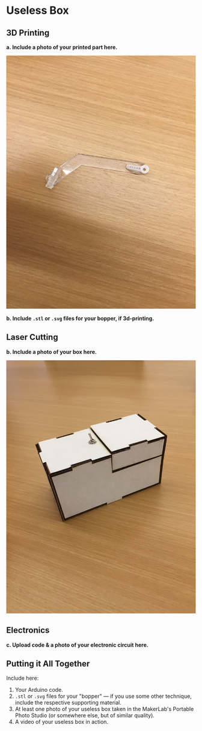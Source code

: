 # Useless Box

## 3D Printing

**a. Include a photo of your printed part here.**

![a relative link](./IMG_2867.JPG)

**b. Include `.stl` or `.svg` files for your bopper, if 3d-printing.**

## Laser Cutting

**b. Include a photo of your box here.**

![a relative link](./IMG_2864.JPG)

## Electronics

**c. Upload code & a photo of your electronic circuit here.**

## Putting it All Together

Include here:
1. Your Arduino code.
1. `.stl` or `.svg` files for your "bopper" — if you use some other technique, include the respective supporting material.
1. At least one photo of your useless box taken in the MakerLab's Portable Photo Studio (or somewhere else, but of similar quality).
1. A video of your useless box in action.
